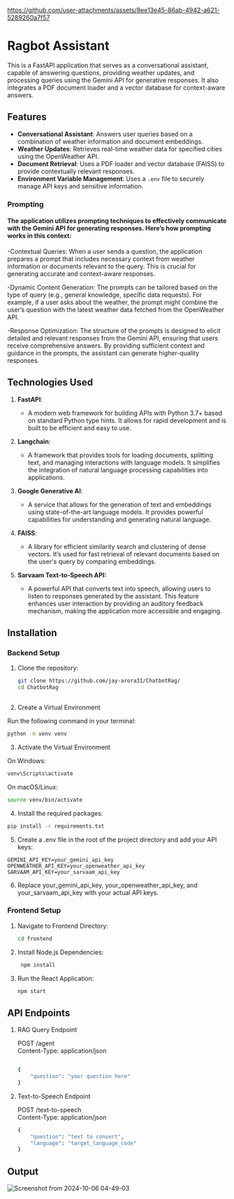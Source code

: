 


https://github.com/user-attachments/assets/8ee13e45-86ab-4942-a621-5289260a7f57


# Ragbot Assistant

This is a FastAPI application that serves as a conversational assistant, capable of answering questions, providing weather updates, and processing queries using the Gemini API for generative responses. It also integrates a PDF document loader and a vector database for context-aware answers.

## Features

- **Conversational Assistant**: Answers user queries based on a combination of weather information and document embeddings.
- **Weather Updates**: Retrieves real-time weather data for specified cities using the OpenWeather API.
- **Document Retrieval**: Uses a PDF loader and vector database (FAISS) to provide contextually relevant responses.
- **Environment Variable Management**: Uses a `.env` file to securely manage API keys and sensitive information.

### Prompting
#### The application utilizes prompting techniques to effectively communicate with the Gemini API for generating responses. Here’s how prompting works in this context:

   -Contextual Queries: When a user sends a question, the application prepares a prompt that includes necessary context from weather information or documents relevant to the query. This is crucial for generating accurate and context-aware responses.

   -Dynamic Content Generation: The prompts can be tailored based on the type of query (e.g., general knowledge, specific data requests). For example, if a user asks about the weather, the prompt might combine the user’s question with the latest weather data fetched from the OpenWeather API.

   -Response Optimization: The structure of the prompts is designed to elicit detailed and relevant responses from the Gemini API, ensuring that users receive comprehensive answers. By providing sufficient context and guidance in the prompts, the assistant can generate higher-quality responses.


## Technologies Used

1. **FastAPI**: 
   - A modern web framework for building APIs with Python 3.7+ based on standard Python type hints. It allows for rapid development and is built to be efficient and easy to use.

2. **Langchain**: 
   - A framework that provides tools for loading documents, splitting text, and managing interactions with language models. It simplifies the integration of natural language processing capabilities into applications.

3. **Google Generative AI**: 
   - A service that allows for the generation of text and embeddings using state-of-the-art language models. It provides powerful capabilities for understanding and generating natural language.

4. **FAISS**: 
   - A library for efficient similarity search and clustering of dense vectors. It’s used for fast retrieval of relevant documents based on the user's query by comparing embeddings.

5. **Sarvaam Text-to-Speech API:**
    - A powerful API that converts text into speech, allowing users to listen to responses generated by the assistant. This feature enhances user interaction by providing an auditory feedback mechanism, making the application more accessible and engaging.

## Installation
### Backend Setup
1. Clone the repository:

   ```bash
   git clone https://github.com/jay-arora31/ChatbotRag/
   cd ChatbotRag
  
2. Create a Virtual Environment

Run the following command in your terminal:

```bash
python -m venv venv

```
3. Activate the Virtual Environment
   
On Windows:
``` bash
venv\Scripts\activate

```

On macOS/Linux:
``` bash
source venv/bin/activate

```
4. Install the required packages:

``` bash
pip install -r requirements.txt

```

5. Create a .env file in the root of the project directory and add your API keys:
```
GEMINI_API_KEY=your_gemini_api_key
OPENWEATHER_API_KEY=your_openweather_api_key
SARVAAM_API_KEY=your_sarvaam_api_key
```
6. Replace your_gemini_api_key, your_openweather_api_key, and your_sarvaam_api_key with your actual API keys.


### Frontend Setup 

1. Navigate to Frontend Directory:
   ``` bash
   cd frontend
   ```
2. Install Node.js Dependencies:
   ``` bash
    npm install
   ```
3. Run the React Application:
    ``` bash
    npm start
    ```

## API Endpoints
1. RAG Query Endpoint
   
   POST /agent
      <br>
   Content-Type: application/json
   ```bash
   
   {
       "question": "your question here"
   }
   ```
3. Text-to-Speech Endpoint
   
   POST /text-to-speech
   <br>
   Content-Type: application/json
   ```bash
   {
       "question": "text to convert",
       "language": "target_language_code"
   }
   ```
## Output

![Screenshot from 2024-10-06 04-49-03](https://github.com/user-attachments/assets/0b4fe42a-063f-4a5a-92fe-b263187ccdbb)


